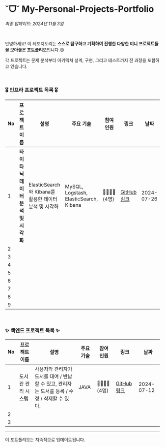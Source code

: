 # ˘ᗜ˘ My-Personal-Projects-Portfolio

*최종 업데이트: 2024년 11월 3일*

<br>

안녕하세요! 이 레포지토리는 **스스로 탐구하고 기획하여 진행한 다양한 미니 프로젝트들을 모아놓은 포트폴리오**입니다.😊 <br>

각 프로젝트는 문제 분석부터 아키텍처 설계, 구현, 그리고 테스트까지 전 과정을 포함하고 있습니다. 

<br>

### 🎖️ 인프라 프로젝트 목록 🎖️

| No | 프로젝트 이름                                      | 설명                                                        | 주요 기술                                                     | 참여<br> 인원    | 링크                                             | 날짜         |
|----|-------------------------------------------------|-----------------------------------------------------------|------------------------------------------------------------|-----------------|--------------------------------------------------|--------------|
| 1  | **타이타닉 데이터 분석 및 시각화** | ElasticSearch와 Kibana를 활용한 데이터 분석 및 시각화 | MySQL, Logstash, ElasticSearch, Kibana |  👩‍👩‍👧‍👦 <br> (4명)  | [GitHub 링크](https://github.com/Been980804/wooriFISA_study/tree/main/wooriFisa-miniProject-240726) | 2024-07-26 |
| 2  | | | | | | |
| 3  | | | | | | |
| 4  | | | | | | |
| 5  | | | | | | |
| 6  | | | | | | |
| 7  | | | | | | |
| 8  | | | | | | |
| 9  | | | | | | |

<br>

### ✨ 백엔드 프로젝트 목록 ✨

| No | 프로젝트 이름 | 설명 | 주요 기술 | 참여 인원 | 링크 | 날짜 |
|----|---------------|------|-----------|----------|------|------|
| 1  | 도서관 관리 시스템 | 사용자와 관리자가 도서를 대여 / 반납할 수 있고, 관리자는 도서를 등록 / 수정 / 삭제할 수 있다. | JAVA | 👩‍👩‍👧‍👦 <br> (4명) | [GitHub 링크](https://github.com/Been980804/wooriFISA_study/tree/main/wooriFisa-miniProject-240712) | 2024-07-12 |
| 2  |  |  |  |  |  |  |
| 3  |  |  |  |  |  |  |
--- 

이 포트폴리오는 지속적으로 업데이트됩니다.
